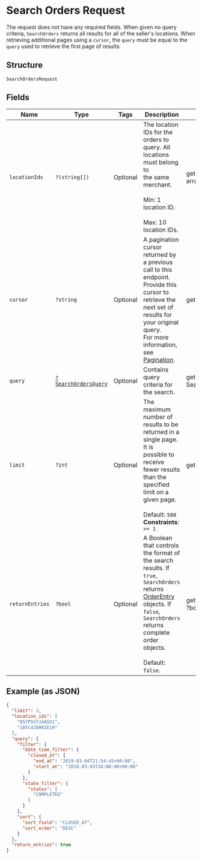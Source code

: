 
# Search Orders Request

The request does not have any required fields. When given no query criteria,
`SearchOrders` returns all results for all of the seller's locations. When retrieving additional
pages using a `cursor`, the `query` must be equal to the `query` used to retrieve the first page of
results.

## Structure

`SearchOrdersRequest`

## Fields

| Name | Type | Tags | Description | Getter | Setter |
|  --- | --- | --- | --- | --- | --- |
| `locationIds` | `?(string[])` | Optional | The location IDs for the orders to query. All locations must belong to<br>the same merchant.<br><br>Min: 1 location ID.<br><br>Max: 10 location IDs. | getLocationIds(): ?array | setLocationIds(?array locationIds): void |
| `cursor` | `?string` | Optional | A pagination cursor returned by a previous call to this endpoint.<br>Provide this cursor to retrieve the next set of results for your original query.<br>For more information, see [Pagination](https://developer.squareup.com/docs/basics/api101/pagination). | getCursor(): ?string | setCursor(?string cursor): void |
| `query` | [`?SearchOrdersQuery`](/doc/models/search-orders-query.md) | Optional | Contains query criteria for the search. | getQuery(): ?SearchOrdersQuery | setQuery(?SearchOrdersQuery query): void |
| `limit` | `?int` | Optional | The maximum number of results to be returned in a single page. It is<br>possible to receive fewer results than the specified limit on a given page.<br><br>Default: `500`<br>**Constraints**: `>= 1` | getLimit(): ?int | setLimit(?int limit): void |
| `returnEntries` | `?bool` | Optional | A Boolean that controls the format of the search results. If `true`,<br>`SearchOrders` returns [OrderEntry](/doc/models/order-entry.md) objects. If `false`, `SearchOrders`<br>returns complete order objects.<br><br>Default: `false`. | getReturnEntries(): ?bool | setReturnEntries(?bool returnEntries): void |

## Example (as JSON)

```json
{
  "limit": 3,
  "location_ids": [
    "057P5VYJ4A5X1",
    "18YC4JDH91E1H"
  ],
  "query": {
    "filter": {
      "date_time_filter": {
        "closed_at": {
          "end_at": "2019-03-04T21:54:45+00:00",
          "start_at": "2018-03-03T20:00:00+00:00"
        }
      },
      "state_filter": {
        "states": [
          "COMPLETED"
        ]
      }
    },
    "sort": {
      "sort_field": "CLOSED_AT",
      "sort_order": "DESC"
    }
  },
  "return_entries": true
}
```

